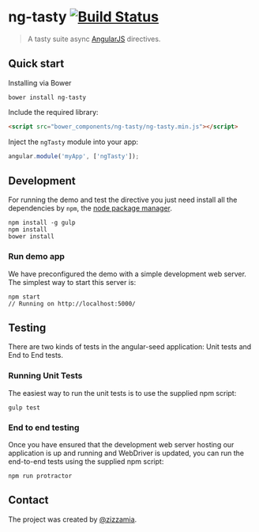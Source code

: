 # ng-tasty [![Build Status](https://secure.travis-ci.org/Zizzamia/ng-tasty.png)](http://travis-ci.org/Zizzamia/ng-tasty)
> A tasty suite async [AngularJS](https://angularjs.org/) directives.

## Quick start

Installing via Bower
```
bower install ng-tasty
```

Include the required library:
``` html
<script src="bower_components/ng-tasty/ng-tasty.min.js"></script>
```

Inject the `ngTasty` module into your app:
``` JavaScript
angular.module('myApp', ['ngTasty']);
```


## Development
For running the demo and test the directive you just need install
all the dependencies by `npm`, the [node package manager][npm]. 

```
npm install -g gulp
npm install
bower install
```

### Run demo app

We have preconfigured the demo with a simple development web server.  
The simplest way to start this server is:

```
npm start
// Running on http://localhost:5000/
```


## Testing

There are two kinds of tests in the angular-seed application: Unit tests and End to End tests.

### Running Unit Tests

The easiest way to run the unit tests is to use the supplied npm script:

```
gulp test
```

### End to end testing

Once you have ensured that the development web server hosting our application is up and running
and WebDriver is updated, you can run the end-to-end tests using the supplied npm script:

```
npm run protractor
```

## Contact

The project was created by [@zizzamia](https://twitter.com/Zizzamia). 

[npm]: https://www.npmjs.org/